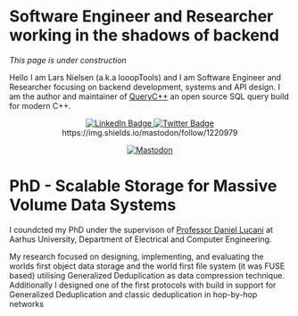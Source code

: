 # Software Engineer and Researcher working in the shadows of backend 

*This page is under construction*

Hello I am Lars Nielsen (a.k.a looopTools) and I am Software Engineer and Researcher focusing on backend development, systems and API design.
I am the author and maintainer of [QueryC++](https://codeberg.org/ObsidianWolfLabs/querycpp) an open source SQL query build for modern C++.


<div id="badges", align="center">
    <a href="https://www.linkedin.com/in/lars-nielsen-47540b3b/">
        <img src="https://img.shields.io/badge/LinkedIn-blue?style=for-the-badge&logo=linkedin&logoColor=white" alt="LinkedIn Badge"/>
    </a>
    <a href="https://twitter.com/looopTools">
        <img src="https://img.shields.io/badge/Twitter-blue?style=for-the-badge&logo=twitter&logoColor=white" alt="Twitter Badge"/>
    </a>
    https://img.shields.io/mastodon/follow/1220979

<a href="https://img.shields.io/mastodon/follow/1220979"></a>
    <a href="https://mastodon.social/@looopTools">
        <img src="https://img.shields.io/badge/mastodon?style=for-the-badge&logo=mastodon&logoColor=white" alt="Mastodon"/>
    </a>    
</div>

# PhD - Scalable Storage for Massive Volume Data Systems

I coundcted my PhD under the supervison of [Professor Daniel Lucani](https://pure.au.dk/portal/en/persons/daniel-enrique-lucani-roetter(c4e78b1e-4dd6-460f-9c44-1a44771ce01a).html) at Aarhus University, Department of Electrical and Computer Engineering. 

My research focused on designing, implementing, and evaluating the worlds first object data storage and the world first file system (it was FUSE based) utilising Generalized Deduplication as data compression technique. Additionally I designed one of the first protocols with build in support for Generalized Deduplication and classic deduplication in hop-by-hop networks 

<!--
**looopTools/looopTools** is a ✨ _special_ ✨ repository because its `README.md` (this file) appears on your GitHub profile.

Here are some ideas to get you started:

- 🔭 I’m currently working on ...
- 🌱 I’m currently learning ...
- 👯 I’m looking to collaborate on ...
- 🤔 I’m looking for help with ...
- 💬 Ask me about ...
- 📫 How to reach me: ...
- 😄 Pronouns: ...
- ⚡ Fun fact: ...

https://shields.io/category/coverage
-->
 
 
